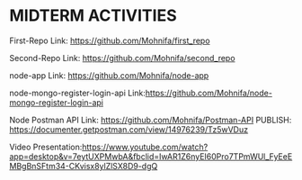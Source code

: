 # MIDTERM ACTIVITIES

First-Repo Link: https://github.com/Mohnifa/first_repo

Second-Repo Link: https://github.com/Mohnifa/second_repo

node-app Link: https://github.com/Mohnifa/node-app

node-mongo-register-login-api Link:https://github.com/Mohnifa/node-mongo-register-login-api

Node Postman API Link: https://github.com/Mohnifa/Postman-API 
PUBLISH: https://documenter.getpostman.com/view/14976239/Tz5wVDuz

Video Presentation:https://www.youtube.com/watch?app=desktop&v=7eytUXPMwbA&fbclid=IwAR1Z6nyEI60Pro7TPmWUl_FyEeEMBgBnSFtm34-CKvisx8ylZlSX8D9-dgQ
